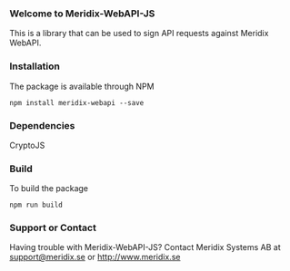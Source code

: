 ### Welcome to Meridix-WebAPI-JS
This is a library that can be used to sign API requests against Meridix WebAPI.

### Installation
The package is available through NPM

    npm install meridix-webapi --save
    
### Dependencies
CryptoJS
    
### Build
To build the package

    npm run build

### Support or Contact
Having trouble with Meridix-WebAPI-JS?
Contact Meridix Systems AB at <support@meridix.se> or
http://www.meridix.se
